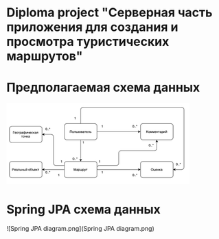 # Diploma project "Серверная часть приложения для создания и просмотра туристических маршрутов"


# Предполагаемая схема данных
![img.png](img.png)

# Spring JPA схема данных
![Spring JPA diagram.png](Spring JPA diagram.png)
